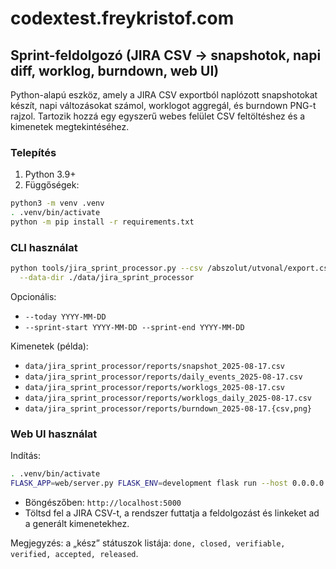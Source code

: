 # codextest.freykristof.com

## Sprint-feldolgozó (JIRA CSV → snapshotok, napi diff, worklog, burndown, web UI)

Python-alapú eszköz, amely a JIRA CSV exportból naplózott snapshotokat készít, napi változásokat számol, worklogot aggregál, és burndown PNG-t rajzol. Tartozik hozzá egy egyszerű webes felület CSV feltöltéshez és a kimenetek megtekintéséhez.

### Telepítés

1) Python 3.9+
2) Függőségek:

```bash
python3 -m venv .venv
. .venv/bin/activate
python -m pip install -r requirements.txt
```

### CLI használat

```bash
python tools/jira_sprint_processor.py --csv /abszolut/utvonal/export.csv \
  --data-dir ./data/jira_sprint_processor
```

Opcionális:
- `--today YYYY-MM-DD`
- `--sprint-start YYYY-MM-DD --sprint-end YYYY-MM-DD`

Kimenetek (példa):
- `data/jira_sprint_processor/reports/snapshot_2025-08-17.csv`
- `data/jira_sprint_processor/reports/daily_events_2025-08-17.csv`
- `data/jira_sprint_processor/reports/worklogs_2025-08-17.csv`
- `data/jira_sprint_processor/reports/worklogs_daily_2025-08-17.csv`
- `data/jira_sprint_processor/reports/burndown_2025-08-17.{csv,png}`

### Web UI használat

Indítás:

```bash
. .venv/bin/activate
FLASK_APP=web/server.py FLASK_ENV=development flask run --host 0.0.0.0 --port 5000
```

- Böngészőben: `http://localhost:5000`
- Töltsd fel a JIRA CSV-t, a rendszer futtatja a feldolgozást és linkeket ad a generált kimenetekhez.

Megjegyzés: a „kész” státuszok listája: `done, closed, verifiable, verified, accepted, released`.